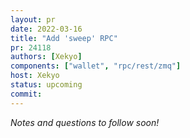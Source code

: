 ```yaml
---
layout: pr
date: 2022-03-16
title: "Add 'sweep' RPC"
pr: 24118
authors: [Xekyo]
components: ["wallet", "rpc/rest/zmq"]
host: Xekyo
status: upcoming
commit:
---
```


_Notes and questions to follow soon!_

<!-- TODO: Before meeting, add notes and questions
## Notes

## Questions
1. Did you review the PR? [Concept ACK, approach ACK, tested ACK, or NACK](https://github.com/bitcoin/bitcoin/blob/master/CONTRIBUTING.md#peer-review)?
-->


<!-- TODO: After meeting, uncomment and add meeting log between the irc tags
## Meeting Log

{% irc %}
{% endirc %}
-->
